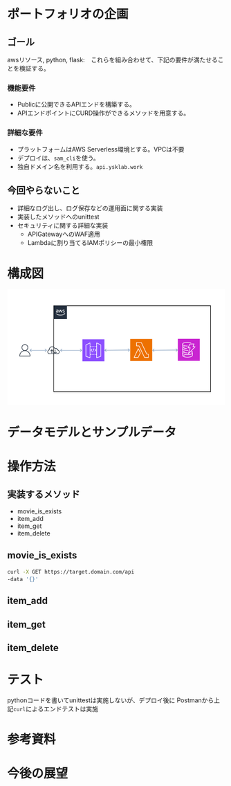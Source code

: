# ポートフォリオの企画

## ゴール
awsリソース, python, flask:　これらを組み合わせて、下記の要件が満たせることを検証する。

### 機能要件

- Publicに公開できるAPIエンドを構築する。
- APIエンドポイントにCURD操作ができるメソッドを用意する。

### 詳細な要件
- プラットフォームはAWS Serverless環境とする。VPCは不要
- デプロイは、`sam_cli`を使う。
- 独自ドメイン名を利用する。`api.ysklab.work`

## 今回やらないこと
- 詳細なログ出し、ログ保存などの運用面に関する実装
- 実装したメソッドへのunittest
- セキュリティに関する詳細な実装
    - APIGatewayへのWAF適用
    - Lambdaに割り当てるIAMポリシーの最小権限

# 構成図

![構成図](./images/ysk-port-01.png)


# データモデルとサンプルデータ

# 操作方法

## 実装するメソッド
- movie_is_exists
- item_add
- item_get
- item_delete

## movie_is_exists 

```bash
curl -X GET https://target.domain.com/api 
-data '{}' 
```

## item_add

## item_get

## item_delete

# テスト

pythonコードを書いてunittestは実施しないが、デプロイ後に
Postmanから上記`curl`によるエンドテストは実施

# 参考資料

# 今後の展望
